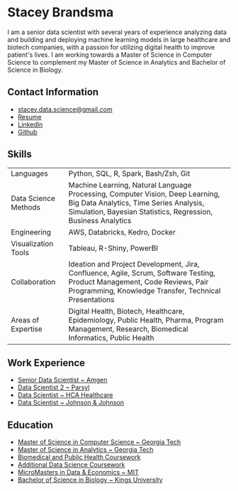 # Stacey Brandsma
I am a senior data scientist with several years of experience analyzing data
and building and deploying machine learning models in large healthcare
and biotech companies, with a passion for utilizing digital health to improve patient's lives.  I am working towards a Master of Science in Computer Science to complement my Master of Science in Analytics and Bachelor of Science in Biology. 

## Contact Information
- stacey.data.science@gmail.com
- [Resume](StaceyBrandsma_Resume.pdf)
- <a href="https://www.linkedin.com/in/stacey-brandsma/"> LinkedIn </a>
- <a href="https://www.github.com/staceybrandsma/"> Github </a>

## Skills
|   |   |
| --- | --- |
| Languages | Python, SQL, R, Spark, Bash/Zsh, Git |
| Data Science Methods | Machine Learning, Natural Language Processing, Computer Vision, Deep Learning, Big Data Analytics, Time Series Analysis, Simulation, Bayesian Statistics, Regression, Business Analytics |
| Engineering | AWS, Databricks, Kedro, Docker |
| Visualization Tools | Tableau, R-Shiny, PowerBI |
| Collaboration | Ideation and Project Development, Jira, Confluence, Agile, Scrum, Software Testing, Product Management, Code Reviews, Pair Programming, Knowledge Transfer, Technical Presentations |
| Areas of Expertise | Digital Health, Biotech, Healthcare, Epidemiology, Public Health, Pharma, Program Management, Research, Biomedical Informatics, Public Health |

## Work Experience
- [Senior Data Scientist ~ Amgen](experience.md)
- [Data Scientist 2 ~ Parsyl](experience.md)
- [Data Scientist ~ HCA Healthcare](experience.md)
- [Data Scientist ~ Johnson & Johnson](experience.md)

## Education
- [Master of Science in Computer Science ~ Georgia Tech](education.md)
- [Master of Science in Analytics ~ Georgia Tech](education.md)
- [Biomedical and Public Health Coursework](education.md)
- [Additional Data Science Coursework](education.md)
- [MicroMasters in Data & Economics ~ MIT](education.md)
- [Bachelor of Science in Biology ~ Kings University](education.md)
